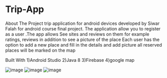 # Trip-App


About The Project trip application for android devices developed by Siwar Falah for android course final project. The application allow you to register as a user .The app allows See sites and reviews on them for example ratings, reviews in addition to see a picture of the place Each user has the option to add a new place and fill in the details and add picture all reserved places will be marked on the map

Built With 1)Android Studio 2)Java 8 3)Firebase 4)google map

![image](https://user-images.githubusercontent.com/88752560/225101439-b7dfa83a-2aa8-4e03-9214-0830b9323aec.png)
![image](https://user-images.githubusercontent.com/88752560/225101568-2e50d2cb-1b90-480e-ab7f-c13cb1cb753d.png)
![image](https://user-images.githubusercontent.com/88752560/225101627-a5deabf2-2f92-403d-8661-834e90903ba1.png)
